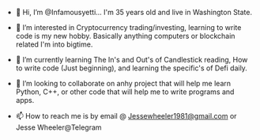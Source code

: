 - 👋 Hi, I’m @Infamousyetti... I'm 35 years old and live in Washington State.
- 👀 I’m interested in Cryptocurrency trading/investing, learning to write code is my new hobby. Basically anything computers or blockchain related I'm into bigtime.
 
- 🌱 I’m currently learning The In's and Out's of Candlestick reading, How to write code (Just beginning), and learning the specific's of Defi daily.
- 💞️ I’m looking to collaborate on anhy project that will help me learn Python, C++, or other code that will help me to write programs and apps.
- 📫 How to reach me is by email @ Jessewheeler1981@gmail.com or Jesse Wheeler@Telegram

<!---
Infamousyetti/Infamousyetti is a ✨ special ✨ repository because its `README.md` (this file) appears on your GitHub profile.
You can click the Preview link to take a look at your changes.
--->
